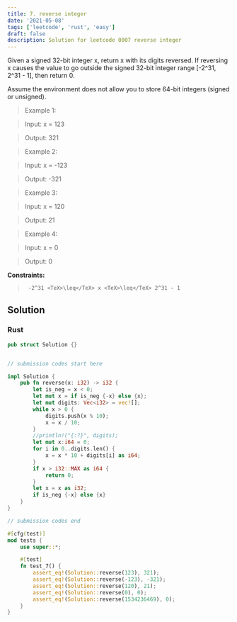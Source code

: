 ```yaml
---
title: 7. reverse integer
date: '2021-05-08'
tags: ['leetcode', 'rust', 'easy']
draft: false
description: Solution for leetcode 0007 reverse integer
---
```


 

  Given a signed 32-bit integer x, return x with its digits reversed. If reversing x causes the value to go outside the signed 32-bit integer range [-2^31, 2^31 - 1], then return 0.

  Assume the environment does not allow you to store 64-bit integers (signed or unsigned).

   

 >   Example 1:

 >   Input: x <TeX>=</TeX> 123

 >   Output: 321

 >   Example 2:

 >   Input: x <TeX>=</TeX> -123

 >   Output: -321

 >   Example 3:

 >   Input: x <TeX>=</TeX> 120

 >   Output: 21

 >   Example 4:

 >   Input: x <TeX>=</TeX> 0

 >   Output: 0

   

  **Constraints:**

  

 >   	-2^31 <TeX>\leq</TeX> x <TeX>\leq</TeX> 2^31 - 1


## Solution
### Rust
```rust
pub struct Solution {}


// submission codes start here

impl Solution {
    pub fn reverse(x: i32) -> i32 {
        let is_neg = x < 0;
        let mut x = if is_neg {-x} else {x};
        let mut digits: Vec<i32> = vec![];
        while x > 0 {
            digits.push(x % 10);
            x = x / 10;
        }
        //println!("{:?}", digits);
        let mut x:i64 = 0;
        for i in 0..digits.len() {
            x = x * 10 + digits[i] as i64;
        }
        if x > i32::MAX as i64 {
            return 0;
        }
        let x = x as i32;
        if is_neg {-x} else {x}
    }
}

// submission codes end

#[cfg(test)]
mod tests {
    use super::*;

    #[test]
    fn test_7() {
        assert_eq!(Solution::reverse(123), 321);
        assert_eq!(Solution::reverse(-123), -321);
        assert_eq!(Solution::reverse(120), 21);
        assert_eq!(Solution::reverse(0), 0);
        assert_eq!(Solution::reverse(1534236469), 0);
    }
}



```
